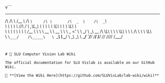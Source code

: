 v```
 __  __     ______      ____        __         ______      ____      
/\ \/\ \   /\__  _\    /\  _`\     /\ \       /\  _  \    /\  _`\    
\ \ \ \ \  \/_/\ \/    \ \,\L\_\   \ \ \      \ \ \L\ \   \ \ \L\ \  
 \ \ \ \ \    \ \ \     \/_\__ \    \ \ \  __  \ \  __ \   \ \  _ <' 
  \ \ \_/ \    \_\ \__    /\ \L\ \   \ \ \L\ \  \ \ \/\ \   \ \ \L\ \
   \ `\___/    /\_____\   \ `\____\   \ \____/   \ \_\ \_\   \ \____/
    `\/__/     \/_____/    \/_____/    \/___/     \/_/\/_/    \/___/ 
                                                                                                                          
```


# 📖 SLU Computer Vision Lab Wiki

The official documentation for SLU Vislab is available on our GitHub Wiki.

🔗 **[View the Wiki Here](https://github.com/SLUVisLab/lab-wiki/wiki)**  
